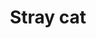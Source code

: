 ---
title: Stray cat
order: 1
links:
  - text: "What to do if you've found a stray cat (Web)"
    url: "https://www.cats.org.uk/help-and-advice/lost-found-and-feral-cats/stray-cats"
  - text: "Stray and feral cat visual guide (image)"
    url: "https://www.cats.org.uk/media/3563/stray_feral_facebook_v2.png"
  - text: "How to make a stray cat shelter (Web)"
    url: "http://meowblog.cats.org.uk/2016/02/how-to-make-stray-cat-shelter.html"
  - text: "What to do if you've found a cat (Web)"
    url: "https://www.cats.org.uk/help-and-advice/lost-found-and-feral-cats/found-a-cat"
  - text: "Found a cat check list (PDF)"
    url: "https://www.cats.org.uk/media/ouklkjqj/found-a-cat-checklist.pdf"
  - text: "Paper Collar Print Out (PDF)"
    url: "https://www.cats.org.uk/media/sadhln2p/found-a-cat-printable-collar.pdf"
---